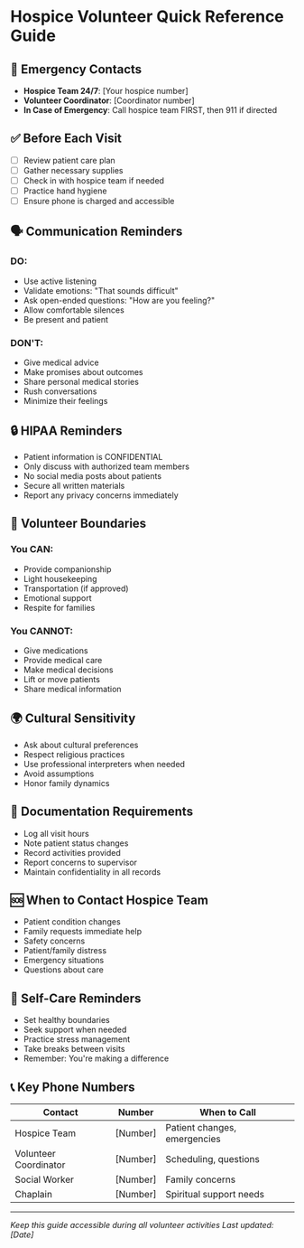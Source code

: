# Hospice Volunteer Quick Reference Guide

## 🚨 Emergency Contacts
- **Hospice Team 24/7**: [Your hospice number]
- **Volunteer Coordinator**: [Coordinator number]
- **In Case of Emergency**: Call hospice team FIRST, then 911 if directed

## ✅ Before Each Visit
- [ ] Review patient care plan
- [ ] Gather necessary supplies
- [ ] Check in with hospice team if needed
- [ ] Practice hand hygiene
- [ ] Ensure phone is charged and accessible

## 🗣️ Communication Reminders
### DO:
- Use active listening
- Validate emotions: "That sounds difficult"
- Ask open-ended questions: "How are you feeling?"
- Allow comfortable silences
- Be present and patient

### DON'T:
- Give medical advice
- Make promises about outcomes
- Share personal medical stories
- Rush conversations
- Minimize their feelings

## 🔒 HIPAA Reminders
- Patient information is CONFIDENTIAL
- Only discuss with authorized team members
- No social media posts about patients
- Secure all written materials
- Report any privacy concerns immediately

## 🚫 Volunteer Boundaries
### You CAN:
- Provide companionship
- Light housekeeping
- Transportation (if approved)
- Emotional support
- Respite for families

### You CANNOT:
- Give medications
- Provide medical care
- Make medical decisions
- Lift or move patients
- Share medical information

## 🌍 Cultural Sensitivity
- Ask about cultural preferences
- Respect religious practices
- Use professional interpreters when needed
- Avoid assumptions
- Honor family dynamics

## 📝 Documentation Requirements
- Log all visit hours
- Note patient status changes
- Record activities provided
- Report concerns to supervisor
- Maintain confidentiality in all records

## 🆘 When to Contact Hospice Team
- Patient condition changes
- Family requests immediate help
- Safety concerns
- Patient/family distress
- Emergency situations
- Questions about care

## 💚 Self-Care Reminders
- Set healthy boundaries
- Seek support when needed
- Practice stress management
- Take breaks between visits
- Remember: You're making a difference

## 📞 Key Phone Numbers
| Contact | Number | When to Call |
|---------|--------|--------------|
| Hospice Team | [Number] | Patient changes, emergencies |
| Volunteer Coordinator | [Number] | Scheduling, questions |
| Social Worker | [Number] | Family concerns |
| Chaplain | [Number] | Spiritual support needs |

---
*Keep this guide accessible during all volunteer activities*
*Last updated: [Date]*